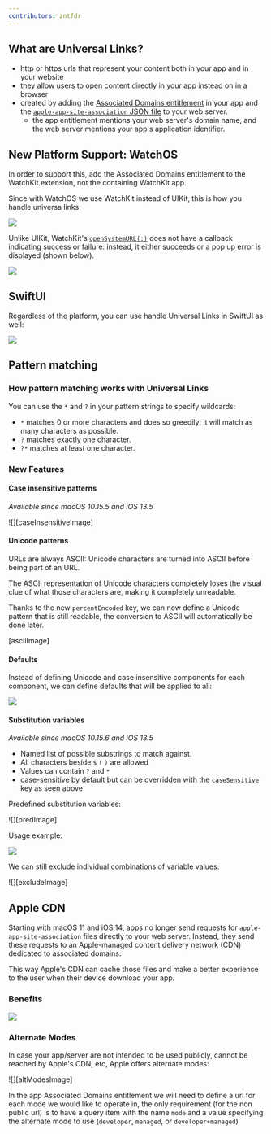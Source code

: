 ```yaml
---
contributors: zntfdr
---
```


## What are Universal Links?

- http or https urls that represent your content both in your app and in your website
- they allow users to open content directly in your app instead on in a browser
- created by adding the [Associated Domains entitlement][suppAssDomDoc] in your app and the [`apple-app-site-association` JSON file][suppAssDomDoc] to your web server.
  - the app entitlement mentions your web server's domain name, and the web server mentions your app's application identifier.

## New Platform Support: WatchOS

In order to support this, add the Associated Domains entitlement to the WatchKit extension, not the containing WatchKit app.

Since with WatchOS we use WatchKit instead of UIKit, this is how you handle universa links:

![][handleImage]

Unlike UIKit, WatchKit's [`openSystemURL(:)`][openSystemURLDoc] does not have a callback indicating success or failure: instead, it either succeeds or a pop up error is displayed (shown below).

![][errImage]

## SwiftUI

Regardless of the platform, you can use handle Universal Links in SwiftUI as well:

![][swiftUIHandleImage]

## Pattern matching

### How pattern matching works with Universal Links

You can use the `*` and `?` in your pattern strings to specify wildcards:

- `*` matches 0 or more characters and does so greedily: it will match as many characters as possible. 
- `?` matches exactly one character.
- `?*` matches at least one character.

### New Features

#### Case insensitive patterns

_Available since macOS 10.15.5 and iOS 13.5_

![][caseInsensitiveImage]

#### Unicode patterns

URLs are always ASCII: Unicode characters are turned into ASCII before being part of an URL.

The ASCII representation of Unicode characters completely loses the visual clue of what those characters are, making it completely unreadable.

Thanks to the new `percentEncoded` key, we can now define a Unicode pattern that is still readable, the conversion to ASCII will automatically be done later.

[asciiImage]

#### Defaults

Instead of defining Unicode and case insensitive components for each component, we can define defaults that will be applied to all:

![][defaultsImage]

#### Substitution variables

_Available since macOS 10.15.6 and iOS 13.5_

- Named list of possible substrings to match against. 
- All characters beside `$` `(` `)` are allowed
- Values can contain `?` and `*`
- case-sensitive by default but can be overridden with the `caseSensitive` key as seen above

Predefined substitution variables:

![][predImage]

Usage example:

![][predExImage]

We can still exclude individual combinations of variable values:

![][excludeImage]

## Apple CDN

Starting with macOS 11 and iOS 14, apps no longer send requests for `apple-app-site-association` files directly to your web server. Instead, they send these requests to an Apple-managed content delivery network (CDN) dedicated to associated domains.

This way Apple's CDN can cache those files and make a better experience to the user when their device download your app.

### Benefits

![][beneImage]

### Alternate Modes

In case your app/server are not intended to be used publicly, cannot be reached by Apple's CDN, etc, Apple offers alternate modes:

![][altModesImage]

In the app Associated Domains entitlement we will need to define a url for each mode we would like to operate in, the only requirement (for the non public url) is to have a query item with the name `mode` and a value specifying the alternate mode to use (`developer`, `managed`, or `developer+managed`)

[suppAssDomDoc]: https://developer.apple.com/documentation/safariservices/supporting_associated_domains
[openSystemURLDoc]: https://developer.apple.com/documentation/watchkit/wkextension/1628224-opensystemurl

[handleImage]: ../../../images/notes/wwdc20/10098/.png
[errImage]: ../../../images/notes/wwdc20/10098/.png
[swiftUIHandleImage]: ../../../images/notes/wwdc20/10098/.png
[caseInsensitive]:
[asciiImage]: 
[defaultsImage]:
[predImage]: 
[predExImage]:
[excludeImage]:
[beneImage]: 
[altModesImage]: